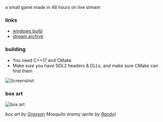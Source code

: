 a small game made in 48 hours on live stream

### links
 - [windows build](https://github.com/NoelFB/tiny_link/releases/tag/v1.0.0)
 - [stream archive](https://twitch.tv/noelfb)
 
### building
  - You need C++17 and CMake
  - Make sure you have SDL2 headers & DLLs, and make sure CMake can find them

![Screenshot](https://github.com/noelfb/tiny_link/raw/master/screenshot.png "Screenshot")

### box art
![box art](https://github.com/noelfb/tiny_link/raw/master/boxart.jpg "Box art by Grayson")

*box art by [Grayson](https://twitter.com/soft_rumpus/status/1345934041527144459/photo/1)*
*Mosquito enemy sprite by [Randy](https://twitter.com/RandyPGaul))*

